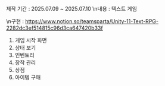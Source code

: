 제작 기간 : 2025.07.09 ~ 2025.07.10
\n내용 : 텍스트 게임

\n구현 : 
https://www.notion.so/teamsparta/Unity-11-Text-RPG-2282dc3ef514815c96d3ca647420b33f
1. 게임 시작 화면
2. 상태 보기
3. 인벤토리
4. 장착 관리
5. 상점
6. 아이템 구매
